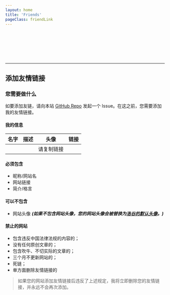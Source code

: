 ```yaml
---
layout: home
title: 'Friends'
pageClass: friendLink
---
```


<script setup>
  import { default as webConfig } from "/src/configs/config.json";
</script>

<script>
import friendsData from '/src/configs/friends.json';  // 导入 JSON

export default {
  data() {
    return {
      friends: friendsData,  // 将 JSON 数据绑定到 Vue 的 data 中
    };
  },
};
</script>

<style>
  div.friendLink {
    div.friends {
        margin-top: 15px;
        display: grid;
        grid-template-columns: repeat(auto-fill, minmax(250px, 1fr));
        grid-template-rows: repeat(auto-fill, 1fr);
        grid-gap: 10px;
    }
}
</style>

<div class="spacer" style="height: 40px;"></div>
<div class="allFriend">
  <div class="friends">
      <div v-for="friend in friends" :key="friend.url" class="friend-card">
        <FriendCard 
          :title="friend.title"
          :url="friend.url"
          :description="friend.description"
          :logo="friend.logo"
        />
      </div>
    </div>
</div>


<br><br>

---

## 添加友情链接

### 您需要做什么
如要添加友链，请向本站 [GitHub Repo](https://github.com/silvaire-qwq/Website) 发起一个 Issue。在这之前，您需要添加我的友情链接。

#### 我的信息
| 名字 | 描述 | 头像 | 链接 |
| - | - | - | - |
| <span v-text="webConfig.title"></span> | <span v-text="webConfig.desc"></span> | <a :href="webConfig.avatar">请复制链接</a> | <span v-text="webConfig.link"></span> | 


#### 必须包含
- 昵称/网站名
- 网站链接
- 简介/格言

#### 可以不包含
- 网站头像 ***(如果不包含网站头像，您的网站头像会被替换为[洛谷的默认头像](https://cdn.luogu.com.cn/upload/usericon/1.png)。)***

#### 禁止的网站
- 包含违反中国法律法规的内容的；
- 没有任何原创文章的；
- 包含吹牛、不切实际的文章的；
- 三个月不更新网站的；
- 死链；
- 单方面删除友情链接的
> 如果您的网站添加友情链接后违反了上述规定，我将立即删除您的友情链接，并永远不会再次添加。
